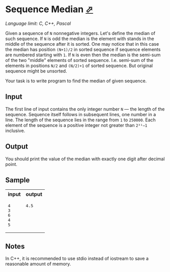 # Sequence Median [⬀](https://acm.timus.ru/problem.aspx?space=1&num=1306)

*Language limit: C, C++, Pascal*

Given a sequence of `N` nonnegative integers. Let's define the median of such sequence. If `N` is odd the median is the element with stands in the middle of the sequence after it is sorted. One may notice that in this case the median has position `(N+1)/2` in sorted sequence if sequence elements are numbered starting with `1`. If `N` is even then the median is the semi-sum of the two "middle" elements of sorted sequence. I.e. semi-sum of the elements in positions `N/2` and `(N/2)+1` of sorted sequence. But original sequence might be unsorted.

Your task is to write program to find the median of given sequence.

## Input

The first line of input contains the only integer number `N` — the length of the sequence. Sequence itself follows in subsequent lines, one number in a line. The length of the sequence lies in the range from `1` to `250000`. Each element of the sequence is a positive integer not greater than `2³¹−1` inclusive.

## Output

You should print the value of the median with exactly one digit after decimal point.

## Sample

<table>
<tr>
<th>input</th>
<th>output</th>
</tr>
<tr>
<td style="vertical-align: top">
<pre>
4
3
6
4
5
</pre>
</td>
<td style="vertical-align: top">
<pre>
4.5
</pre>
</td>
</tr>
</table>

## Notes

In C++, it is recommended to use stdio instead of iostream to save a reasonable amount of memory.
